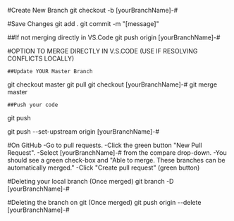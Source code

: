 #Create New Branch
git checkout -b [yourBranchName]-#<issueNumber>

#Save Changes
git add .
git commit -m "[message]"

##If not merging directly in VS.Code
git push origin [yourBranchName]-#<issueNumber>

#OPTION TO MERGE DIRECTLY IN V.S.CODE (USE IF RESOLVING CONFLICTS LOCALLY)

<!-- resolve all conflicts directly in this file. Otherwise the conflicts will have to be resolved AFTER the pull request is made -->

    ##Update YOUR Master Branch

git checkout master
git pull
git checkout [yourBranchName]-#<issueNumber>
git merge master

    ##Push your code

git push

<!-- If you get "fatal: The current branch footer has no upstream branch." Use:-->

git push --set-upstream origin [yourBranchName]-#<issueNumber>

<!-- See video here for more: https://youtu.be/oFYyTZwMyAg  -->

#On GitHub
-Go to pull requests.
-Click the green button "New Pull Request".
-Select [yourBranchName]-#<issueNumber> from the compare drop-down.
-You should see a green check-box and "Able to merge. These branches can be automatically merged."
-Click "Create pull request" (green button)

#Deleting your local branch (Once merged)
git branch -D [yourBranchName]-#<issueNumber>

#Deleting the branch on git (Once merged)
git push origin --delete [yourBranchName]-#<issueNumber>

<!-- alternatively you can delete your branch by clicking the trash can by your branch after clicking the branches option from the repository on git-hub. -->
